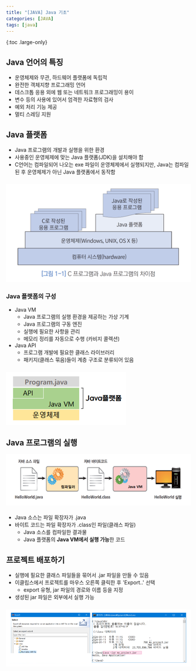 ```yaml
---
title: "[JAVA] Java 기초"
categories: [JAVA]
tags: [java]
---
```


{:toc .large-only}

## Java 언어의 특징

- 운영체제와 무관, 하드웨어 플랫폼에 독립적
- 완전한 객체지향 프로그래밍 언어
- 데스크톱 응용 외에 웹 또는 네트워크 프로그래밍이 용이
- 변수 등의 사용에 있어서 엄격한 자료형의 검사
- 예외 처리 기능 제공
- 멀티 스레딩 지원

## Java 플랫폼

- Java 프로그램의 개발과 실행을 위한 환경
- 사용중인 운영체제에 맞는 Java 플랫폼(JDK)을 설치해야 함
- C언어는 컴파일되어 나오는 exe 파일이 운영체제에서 실행되지만, Java는 컴파일된 후 운영체제가 아닌 Java 플랫폼에서 동작함

<img src="../../assets/img/blog/2025-02-22-java-basic_01.png" style="margin-top:10px;">

### Java 플랫폼의 구성

- Java VM
  - Java 프로그램의 실행 환경을 제공하는 가상 기계
  - Java 프로그램의 구동 엔진
  - 실행에 필요한 사항을 관리
  - 메모리 정리를 자동으로 수행 (카비지 콜렉션)
- Java API
  - 프로그램 개발에 필요한 클래스 라이브러리
  - 패키지(클래스 묶음)들이 계층 구조로 분류되어 있음

<img src="../../assets/img/blog/2025-02-22-java-basic_02.png" style="margin-top:10px;">

## Java 프로그램의 실행

<img src="../../assets/img/blog/2025-02-22-java-basic_03.png" style="margin-bottom:5px;">

- Java 소스는 파일 확장자가 .java
- 바이트 코드는 파일 확장자가 .class인 파일(클래스 파일)
  - Java 소스를 컴파일한 결과물
  - Java 플랫폼의 **Java VM에서 실행 가능**한 코드

## 프로젝트 배포하기

- 실행에 필요한 클래스 파일들을 묶어서 .jar 파일을 만들 수 있음
- 이클립스에서 프로젝트를 마우스 오른쪽 클릭한 후 'Export..' 선택
  - export 유형, jar 파일의 경로와 이름 등을 지정
- 생성된 jar 파일은 외부에서 실행 가능

<img src="../../assets/img/blog/2025-02-22-java-basic_04.png" style="margin-top:10px;">

